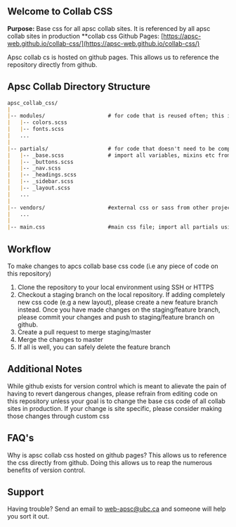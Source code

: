 ## Welcome to Collab CSS

**Purpose:** Base css for all apsc collab sites. It is referenced by all apsc collab sites in production
**collab css Github Pages: [https://apsc-web.github.io/collab-css/](https://apsc-web.github.io/collab-css/)

Apsc collab cs is hosted on github pages. This allows us to reference the repository directly from github. 

## Apsc Collab Directory Structure
```markdown
apsc_collab_css/
|
|-- modules/                    # for code that is reused often; this includes variables, mixins etc
|   |-- colors.scss
|   |-- fonts.scss
|   ...
|
|-- partials/                   # for code that doesn't need to be compiled to css; e.g buttons, grids
|   |-- _base.scss              # import all variables, mixins etc from modules; do not import these into main css files
|   |-- _buttons.scss           
|   |-- _nav.scss
|   |-- _headings.scss
|   |-- _sidebar.scss
|   |-- _layout.scss
|   ...
|
|-- vendors/                    #external css or sass from other projects or vendors
|   ...
|
|-- main.css                    #main css file; import all partials using @use rule
```

## Workflow
To make changes to apcs collab base css code (i.e any piece of code on this repository)
1. Clone the repository to your local environment using SSH or HTTPS
2. Checkout a staging branch on the local repository. If adding completely new css code (e.g a new layout), please create a new feature branch instead. Once you have made changes on the staging/feature branch, please commit your changes and push to staging/feature branch on github.
3. Create a pull request to merge staging/master
4. Merge the changes to master
5. If all is well, you can safely delete the feature branch


## Additional Notes
While github exists for version control which is meant to alievate the pain of having to revert dangerous changes, please refrain from editing code on this repository unless your goal is to change the base css code of all collab sites in production.
If your change is site specific, please consider making those changes through custom css

## FAQ's
Why is apsc collab css hosted on github pages? 
This allows us to reference the css directly from github. Doing this allows us to reap the numerous benefits of version control.


## Support
Having trouble? Send an email to web-apsc@ubc.ca and someone will help you sort it out.
